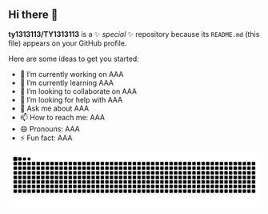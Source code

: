 ## Hi there 👋


**ty1313113/TY1313113** is a ✨ _special_ ✨ repository because its `README.md` (this file) appears on your GitHub profile.

Here are some ideas to get you started:

- 🔭 I’m currently working on AAA
- 🌱 I’m currently learning AAA
- 👯 I’m looking to collaborate on AAA
- 🤔 I’m looking for help with AAA
- 💬 Ask me about AAA
- 📫 How to reach me: AAA
- 😄 Pronouns: AAA
- ⚡ Fun fact: AAA

<picture>
  <source media="(prefers-color-scheme: dark)" srcset="https://raw.githubusercontent.com/ty1313113/TY1313113/output/github-contribution-grid-snake-dark.svg">
  <source media="(prefers-color-scheme: light)" srcset="https://raw.githubusercontent.com/ty1313113/TY1313113/output/github-contribution-grid-snake.svg">
  <img alt="github contribution grid snake animation" src="https://raw.githubusercontent.com/ty1313113/TY1313113/output/github-contribution-grid-snake.svg">
</picture>
